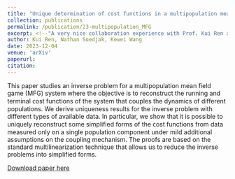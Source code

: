```yaml
---
title: "Unique determination of cost functions in a multipopulation mean field game model"
collection: publications
permalink: /publication/23-multipopulation_MFG
excerpt: <!--"A very nice collaboration experience with Prof. Kui Ren and Nathan Soedjak."-->
author: Kui Ren, Nathan Soedjak, Kewei Wang
date: 2023-12-04
venue: 'arXiv'
paperurl: 
citation: 
---
```


This рарer studies an inverse problem for a multipopulation mean field game (MFG) system where the objective is to reconstruct the running and terminal ᴄoѕt functions of the system that couples the dynamics of different populations. We derive uniqueness results for the inverse problem with different types of available data. In particular, we show that it is possible to uniquely reconstruct some simplified forms of the ᴄoѕt functions from data measured only on a single population component under mild additional assumptions on the coupling mechanism. The proofs are based on the standard multilinearization technique that allows us to reduce the inverse problems into simplified forms.

[Download paper here](https://arxiv.org/pdf/2312.01622.pdf)
